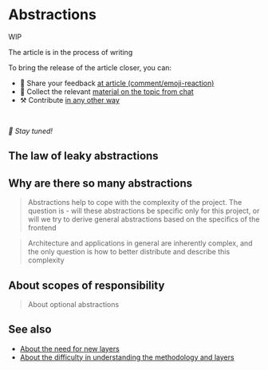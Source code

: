 # Abstractions

WIP

The article is in the process of writing

To bring the release of the article closer, you can:

* 📢 Share your feedback [at article (comment/emoji-reaction)](https://github.com/feature-sliced/documentation/issues/186)
* 💬 Collect the relevant [material on the topic from chat](https://t.me/feature_sliced)
* ⚒️ Contribute [in any other way](https://github.com/feature-sliced/documentation/blob/master/CONTRIBUTING.md)

<br />

*🍰 Stay tuned!*

## The law of leaky abstractions[​](#the-law-of-leaky-abstractions "Direct link to heading")

## Why are there so many abstractions[​](#why-are-there-so-many-abstractions "Direct link to heading")

> Abstractions help to cope with the complexity of the project. The question is - will these abstractions be specific only for this project, or will we try to derive general abstractions based on the specifics of the frontend

> Architecture and applications in general are inherently complex, and the only question is how to better distribute and describe this complexity

## About scopes of responsibility[​](#about-scopes-of-responsibility "Direct link to heading")

> About optional abstractions

## See also[​](#see-also "Direct link to heading")

* [About the need for new layers](https://t.me/feature_sliced/2801)
* [About the difficulty in understanding the methodology and layers](https://t.me/feature_sliced/2619)
